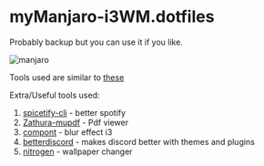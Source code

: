# myManjaro-i3WM.dotfiles
Probably backup but you can use it if you like.

![manjaro](https://i.imgur.com/leylCSr.png)


Tools used are similar to [these](https://github.com/rubenkharel/.dotfiles)

Extra/Useful tools used: 

1. [spicetify-cli](https://github.com/khanhas/spicetify-cli) - better spotify
2. [Zathura-mupdf](https://www.archlinux.org/packages/community/x86_64/zathura-pdf-mupdf/) - Pdf viewer
3. [compont](https://github.com/tryone144/compton) - blur effect i3
4. [betterdiscord](https://betterdiscord.net/) - makes discord better with themes and plugins
5. [nitrogen](https://wiki.archlinux.org/index.php/nitrogen) - wallpaper changer
